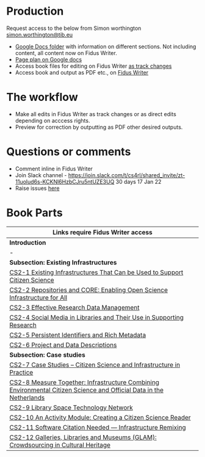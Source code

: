 # Production

Request access to the below from Simon worthington simon.worthington@tib.eu

 * [Google Docs folder](https://drive.google.com/drive/folders/13L3I9Xh4JnJ2qZhKNkd2kvwIPT9XDols) with information on different sections. Not including content, all content now on Fidus Writer.
 * [Page plan on Google docs](https://docs.google.com/spreadsheets/d/1cPhzMjs3otETY_jHPOa43TWs4IaGgIllmHa1SpcGsVY/edit#gid=0)
 * Access book files for editing on Fidus Writer [as track changes](https://write.handbuch.io/)
 * Access book and output as PDF etc., on [Fidus Writer](https://write.handbuch.io/)

# The workflow

 * Make all edits in Fidus Writer as track changes or as direct edits depending on acccess rights.
 * Preview for correction by outputting as PDF other desired outputs.

# Questions or comments
    
 * Comment inline in Fidus Writer
 * Join Slack channel - https://join.slack.com/t/cs4rl/shared_invite/zt-11uolud6s-KCKNl6HzbCJru5ntUZE3UQ 30 days 17 Jan 22
 * Raise issues [here](https://github.com/orgs/cs4rl/projects/1) 

# Book Parts

| Links require Fidus Writer access                                                                                                                                            |
|---------------------------------------------------------------------------------------------------------------------------------------------------------------|
| **Introduction**                                                                                                                                              |
| \-                                                                                                                                                            |
| **Subsection: Existing Infrastructures**                                                                                                                      |
| [CS2-1 Existing Infrastructures That Can be Used to Support Citizen Science](https://write.handbuch.io/document/453)                                          |
| [CS2-2 Repositories and CORE: Enabling Open Science Infrastructure for All](https://write.handbuch.io/document/454)                                           |
| [CS2-3 Effective Research Data Management](https://write.handbuch.io/document/457)                                                                            |
| [CS2-4 Social Media in Libraries and Their Use in Supporting Research](https://write.handbuch.io/document/458)                                                |
| [CS2-5 Persistent Identifiers and Rich Metadata](https://write.handbuch.io/document/459)                                                                      |
| [CS2-6 Project and Data Descriptions](https://write.handbuch.io/document/460)                                                                                 |
| **Subsection: Case studies**                                                                                                                                  |
| [CS2-7 Case Studies – Citizen Science and Infrastructure in Practice](https://write.handbuch.io/document/462)                                                 |
| [CS2-8 Measure Together: Infrastructure Combining Environmental Citizen Science and Official Data in the Netherlands](https://write.handbuch.io/document/463) |
| [CS2-9 Library Space Technology Network](https://write.handbuch.io/document/465)                                                                              |
| [CS2-10 An Activity Module: Creating a Citizen Science Reader](https://write.handbuch.io/document/466)                                                        |
| [CS2-11 Software Citation Needed — Infrastructure Remixing](https://write.handbuch.io/document/467)                                                           |
| [CS2-12 Galleries, Libraries and Museums (GLAM): Crowdsourcing in Cultural Heritage](https://write.handbuch.io/document/468)                                  |
